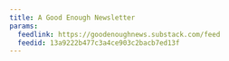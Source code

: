 ```yaml
---
title: A Good Enough Newsletter
params:
  feedlink: https://goodenoughnews.substack.com/feed
  feedid: 13a9222b477c3a4ce903c2bacb7ed13f
---
```

